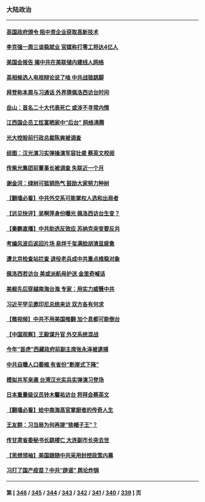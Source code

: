 ### 大陆政治
---
#### [英国政府颁令 阻中资企业获取高新技术](../../pages/ncid277/n13789529.md) 
#### [李克强一周三谈稳就业 官媒称打零工将达4亿人](../../pages/ncid277/n13788931.md) 
#### [美国会报告 揭中共在美联储内建线人网络](../../pages/ncid277/n13789469.md) 
#### [英相候选人电视辩论说了啥 中共战狼跳脚](../../pages/ncid277/n13789383.md) 
#### [拜登称本周与习通话 外界猜佩洛西访台时间](../../pages/ncid277/n13789326.md) 
#### [岳山：首名二十大代表死亡 或涉不寻常内情](../../pages/ncid277/n13789290.md) 
#### [江西国企员工炫富晒家中“后台” 网络沸腾](../../pages/ncid277/n13789277.md) 
#### [光大控股前行政总裁陈爽被调查](../../pages/ncid277/n13789287.md) 
#### [组图：汉光演习实弹操演军容壮盛 蔡英文校阅](../../pages/ncid277/n13789151.md) 
#### [传紫光集团前董事长被调查 失联近一个月](../../pages/ncid277/n13789182.md) 
#### [谢金河：绿树可抵销热气 鼓励大家努力种树](../../pages/ncid277/n13789080.md) 
#### [【翻墙必看】中共外交系可能掌权人选和出局者](../../pages/ncid277/n13789018.md) 
#### [【远见快评】吴啊萍身份曝光 佩洛西访台生变？](../../pages/ncid277/n13788954.md) 
#### [【秦鹏直播】中共助选反效应 苏纳克突变要反共](../../pages/ncid277/n13788943.md) 
#### [考编风波后返回片场 易烊千玺满脸胡渣显疲惫](../../pages/ncid277/n13788895.md) 
#### [遭北京检查站拦查 退役老兵成中共重点维稳对象](../../pages/ncid277/n13788855.md) 
#### [佩洛西若访台 美或派航母护送 金里奇喊话](../../pages/ncid277/n13788861.md) 
#### [美舰先后穿越南海台海 专家：用实力威慑中共](../../pages/ncid277/n13788800.md) 
#### [习近平罕见邀印尼总统来访 双方各有何求](../../pages/ncid277/n13788818.md) 
#### [【微视频】中共不用美国推翻 加个息都可能倒台](../../pages/ncid277/n13788822.md) 
#### [【中国观察】王毅谋升官 外交系统混战](../../pages/ncid277/n13788737.md) 
#### [今年“首虎”西藏政府前副主席张永泽被逮捕](../../pages/ncid277/n13788610.md) 
#### [中共自曝人口萎缩 有省份“断崖式下降”](../../pages/ncid277/n13788597.md) 
#### [模拟共军来袭 台湾汉光实兵实弹演习登场](../../pages/ncid277/n13788316.md) 
#### [日本重量级议员铃木馨祐访台 将拜会蔡英文](../../pages/ncid277/n13788531.md) 
#### [【翻墙必看】给中南海高官掌厨者的传奇人生](../../pages/ncid277/n13788328.md) 
#### [王友群：习当局为何再提“铁帽子王”？](../../pages/ncid277/n13788244.md) 
#### [传甘肃省委秘书长跳楼亡 大连副市长突去世](../../pages/ncid277/n13788331.md) 
#### [【思想领袖】美国跟随中共采用封控政策内幕](../../pages/ncid277/n13773433.md) 
#### [习打了国产疫苗？中共“辟谣” 舆论炸锅](../../pages/ncid277/n13788211.md) 

---
#### 第 [ [346](./346.md) / [345](./345.md) / [344](./344.md) / [343](./343.md) / [342](./342.md) / [341](./341.md) / [340](./340.md) / [339](./339.md) ] 页
